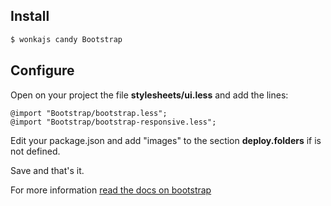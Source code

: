 ## Install

```sh
$ wonkajs candy Bootstrap
```

## Configure

Open on your project the file **stylesheets/ui.less** and add the lines:

```less
@import "Bootstrap/bootstrap.less";
@import "Bootstrap/bootstrap-responsive.less";
```

Edit your package.json and add "images" to the section **deploy.folders** if is not defined.

Save and that's it.

For more information [read the docs on bootstrap](http://getbootstrap.com/2.3.2/)

